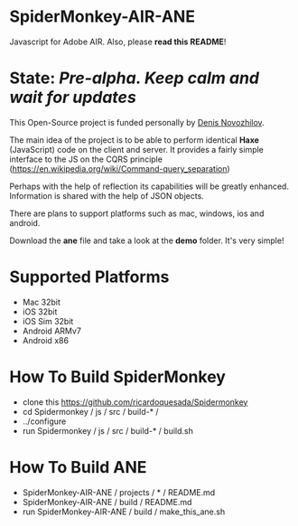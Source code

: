 SpiderMonkey-AIR-ANE
====================

Javascript for Adobe AIR. Also, please **read this README**!

State: *Pre-alpha. Keep calm and wait for updates*
=====

This Open-Source project is funded personally by [Denis Novozhilov](https://github.com/gloomybrain).

The main idea of the project is to be able to perform identical **Haxe** (JavaScript) code on the client and server. It provides a fairly simple interface to the JS on the CQRS principle (https://en.wikipedia.org/wiki/Command-query_separation)

Perhaps with the help of reflection its capabilities will be greatly enhanced.
Information is shared with the help of JSON objects.

There are plans to support platforms such as mac, windows, ios and android.

Download the **ane** file and take a look at the **demo** folder. It's very simple!

Supported Platforms
=====

- Mac 32bit
- iOS 32bit
- iOS Sim 32bit
- Android ARMv7
- Android x86

How To Build SpiderMonkey
=====

- clone this https://github.com/ricardoquesada/Spidermonkey
- cd Spidermonkey / js / src / build-* /
- ../configure
- run Spidermonkey / js / src / build-* / build.sh

How To Build ANE
=====

- SpiderMonkey-AIR-ANE / projects / * / README.md
- SpiderMonkey-AIR-ANE / build / README.md
- run SpiderMonkey-AIR-ANE / build / make\_this\_ane.sh
